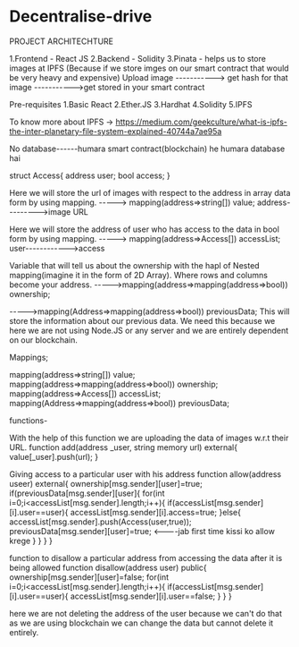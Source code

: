 # Decentralise-drive
PROJECT ARCHITECHTURE

1.Frontend - React JS
2.Backend - Solidity
3.Pinata - helps us to store images at IPFS
 (Because if we store imges on our smart contract that would be very heavy and expensive)
 Upload image -----------> get hash for that image ----------->get stored in your smart contract

Pre-requisites
1.Basic React
2.Ether.JS
3.Hardhat
4.Solidity
5.IPFS   

To know more about IPFS -> https://medium.com/geekculture/what-is-ipfs-the-inter-planetary-file-system-explained-40744a7ae95a

No database------humara smart contract(blockchain) he humara database hai

struct Access{
  address user;
  bool access; 
}

Here we will store the  url of images with respect to the address in array data form by using mapping.
-----> mapping(address=>string[]) value;
address--------->image URL


Here we will store the address of user who has access to the data in bool form by using mapping.
-----> mapping(address=>Access[]) accessList;
user------------>access

Variable that will tell us about the ownership with the hapl of Nested mapping(imagine it in the form of 2D Array).
Where rows and columns become your address.
----->mapping(address=>mapping(address=>bool)) ownership;

----->mapping(Address=>mapping(address=>bool)) previousData;
This will store the information about our previous data. We need this because we here we are not using Node.JS or any server and we are entirely dependent on our blockchain.


Mappings;

mapping(address=>string[]) value;
mapping(address=>mapping(address=>bool)) ownership;
mapping(address=>Access[]) accessList;
mapping(Address=>mapping(address=>bool)) previousData;


functions-

With the help of this function we are uploading the data of images w.r.t their URL.
function add(address _user, string memory url) external{
	value[_user].push(url);
}

Giving access to a particular user with his address
function allow(address useer) external{
	ownership[msg.sender][user]=true;
	if(previousData[msg.sender][user]{
		for(int i=0;i<accessList[msg.sender].length;i++){
			if(accessList[msg.sender][i].user==user){
				accessList[msg.sender][i].access=true;
			}else{
				accessList[msg.sender].push(Access(user,true));
				previousData[msg.sender][user]=true;   <----jab first time kissi ko allow krege
			}
		}
	} 
}

function to disallow a particular address from accessing the data after it is being allowed
function disallow(address user) public{
	ownership[msg.sender][user]=false;
	for(int i=0;i<accessList[msg.sender].length;i++){
		if(accessList[msg.sender][i].user==user){
			accessList[msg.sender][i].user==false;
		}
	}
}

here we are not deleting the address of the user because we can't do that as we are using blockchain we can change the data but cannot delete it entirely.












